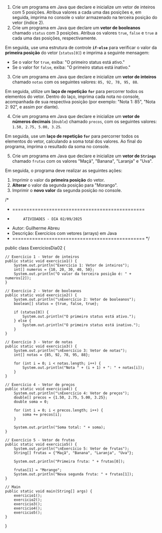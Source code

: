 1) Crie um programa em Java que declare e inicialize um vetor de inteiros com 5 posições. Atribua valores a cada uma das posições e, em seguida, imprima no console o valor armazenado na terceira posição do vetor (índice 2).
2) Crie um programa em Java que declare um **vetor de booleanos** chamado `status` com 3 posições. Atribua os valores `true`, `false` e `true` a cada uma das posições, respectivamente.

Em seguida, use uma estrutura de controle **`if-else`** para verificar o valor da **primeira posição** do vetor (`status[0]`) e imprima a seguinte mensagem:

* Se o valor for `true`, exiba: "O primeiro status está ativo."
* Se o valor for `false`, exiba: "O primeiro status está inativo."
3) Crie um programa em Java que declare e inicialize um **vetor de inteiros** chamado `notas` com os seguintes valores: `85, 92, 78, 95, 88`.

Em seguida, utilize um **laço de repetição `for`** para percorrer todos os elementos do vetor. Dentro do laço, imprima cada nota no console, acompanhada de sua respectiva posição (por exemplo: "Nota 1: 85", "Nota 2: 92", e assim por diante).

4) Crie um programa em Java que declare e inicialize um **vetor de números decimais** (`double`) chamado `precos`, com os seguintes valores: `1.50, 2.75, 5.00, 3.25`.

Em seguida, use um **laço de repetição `for`** para percorrer todos os elementos do vetor, calculando a soma total dos valores. Ao final do programa, imprima o resultado da soma no console.

5) Crie um programa em Java que declare e inicialize um **vetor de `Strings`** chamado `frutas` com os valores "Maçã", "Banana", "Laranja" e "Uva".

Em seguida, o programa deve realizar as seguintes ações:

1.  Imprimir o valor da **primeira posição** do vetor.
2.  **Alterar** o valor da segunda posição para "Morango".
3.  Imprimir o **novo valor** da segunda posição no console.

/*
 
 * ===============================================
 *          ATIVIDADES - DIA 02/09/2025
 * Autor: Guilherme Abreu
 * Descrição: Exercícios com vetores (arrays) em Java
 * ===============================================
 */

public class ExerciciosDia02 {

    // Exercício 1 - Vetor de inteiros
    public static void exercicio1() {
        System.out.println("Exercício 1: Vetor de inteiros");
        int[] numeros = {10, 20, 30, 40, 50};
        System.out.println("O valor da terceira posição é: " + numeros[2]);
    }

    // Exercício 2 - Vetor de booleanos
    public static void exercicio2() {
        System.out.println("\nExercício 2: Vetor de booleanos");
        boolean[] status = {true, false, true};

        if (status[0]) {
            System.out.println("O primeiro status está ativo.");
        } else {
            System.out.println("O primeiro status está inativo.");
        }
    }

    // Exercício 3 - Vetor de notas
    public static void exercicio3() {
        System.out.println("\nExercício 3: Vetor de notas");
        int[] notas = {85, 92, 78, 95, 88};

        for (int i = 0; i < notas.length; i++) {
            System.out.println("Nota " + (i + 1) + ": " + notas[i]);
        }
    }

    // Exercício 4 - Vetor de preços
    public static void exercicio4() {
        System.out.println("\nExercício 4: Vetor de preços");
        double[] precos = {1.50, 2.75, 5.00, 3.25};
        double soma = 0;

        for (int i = 0; i < precos.length; i++) {
            soma += precos[i];
        }

        System.out.println("Soma total: " + soma);
    }

    // Exercício 5 - Vetor de frutas
    public static void exercicio5() {
        System.out.println("\nExercício 5: Vetor de frutas");
        String[] frutas = {"Maçã", "Banana", "Laranja", "Uva"};

        System.out.println("Primeira fruta: " + frutas[0]);

        frutas[1] = "Morango";
        System.out.println("Nova segunda fruta: " + frutas[1]);
    }

    // Main
    public static void main(String[] args) {
        exercicio1();
        exercicio2();
        exercicio3();
        exercicio4();
        exercicio5();
    }
}
